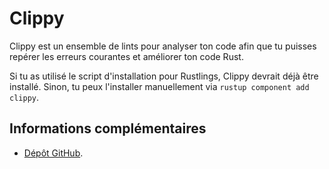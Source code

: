 # Clippy

Clippy est un ensemble de lints pour analyser ton code afin que tu puisses repérer les erreurs courantes et améliorer ton code Rust.

Si tu as utilisé le script d'installation pour Rustlings, Clippy devrait déjà être installé. Sinon, tu peux l'installer manuellement via `rustup component add clippy`.

## Informations complémentaires

- [Dépôt GitHub](https://github.com/rust-lang/rust-clippy).

